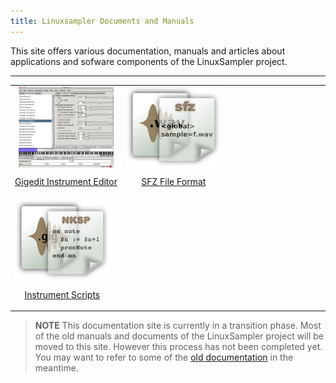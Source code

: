 ```yaml
---
title: Linuxsampler Documents and Manuals
---
```

<style type="text/css">
table.goverview  {
    margin-left:auto;
    margin-right:auto;
}
.goverview td {
    display:inline-block;
    vertical-align:bottom;
    border: 0;
}
.goverview td img {
    margin-left:auto;
    margin-right:auto;
    display:block;
    max-height:130px;
}
.goverview td p {
    display:inline-block;
    clear:both;
    text-align:center;
    width:100%;
}
</style>

This site offers various documentation, manuals and articles about applications
and sofware components of the LinuxSampler project.

---

<table class="goverview">
<tr><td>
<a href="gigedit" title="Gigedit: An instrument editor for the GigaStudio file format.">
<img src="gigedit_shot.png"></a><p>
<a href="gigedit" title="Gigedit: An instrument editor for the GigaStudio file format.">Gigedit Instrument Editor</a></p></td><td>
<a href="sfz" title="SFZ File Format: SFZ File Format Reference.">
<img src="sfz_file.png"></a><p>
<a href="sfz" title="SFZ File Format: SFZ File Format Reference.">SFZ File Format</a></p></td><td>
<a href="nksp" title="Instrument Scripts: Introduction to real-time instrument scripts.">
<img src="nksp_file.png"></a><p>
<a href="nksp" title="Instrument Scripts: Introduction to real-time instrument scripts.">Instrument Scripts</a></p></td></tr>
</table>

> **NOTE** This documentation site is currently in a transition phase. Most of
the old manuals and documents of the LinuxSampler project will be moved to this
site. However this process has not been completed yet. You may want to refer to
some of the [old documentation](http://www.linuxsampler.org/documentation.html)
in the meantime.
